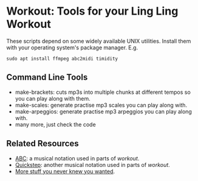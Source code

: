 # Workout: Tools for your Ling Ling Workout

These scripts depend on some widely available UNIX utilities. Install them with your operating system's package manager. E.g.

    sudo apt install ffmpeg abc2midi timidity

## Command Line Tools

  * make-brackets: cuts mp3s into multiple chunks at different tempos so you can play along with them.
  * make-scales: generate practise mp3 scales you can play along with.
  * make-arpeggios: generate practise mp3 arpeggios you can play along with.
  * many more, just check the code

## Related Resources

  * [ABC](https://abcnotation.com): a musical notation used in parts of *workout*.
  * [Quickstep](https://github.com/rogerkeays/quickstep): another musical notation used in parts of *workout*.
  * [More stuff you never knew you wanted](https://rogerkeays.com).

